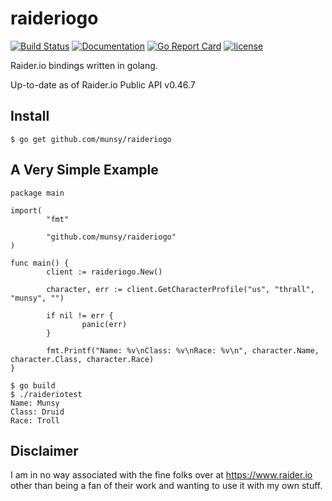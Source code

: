 # raideriogo 
[![Build Status](https://travis-ci.org/munsy/raideriogo.svg?branch=master)](https://travis-ci.org/munsy/raideriogo)  [![Documentation](https://godoc.org/github.com/munsy/raideriogo?status.svg)](https://godoc.org/github.com/munsy/raideriogo)  [![Go Report Card](https://goreportcard.com/badge/github.com/munsy/raideriogo)](https://goreportcard.com/report/github.com/munsy/raideriogo)  [![license](https://img.shields.io/github/license/mashape/apistatus.svg)](LICENSE)  

Raider.io bindings written in golang.

Up-to-date as of Raider.io Public API v0.46.7

## Install
```
$ go get github.com/munsy/raideriogo
```

## A Very Simple Example
```
package main

import(
        "fmt"

        "github.com/munsy/raideriogo"
)

func main() {
        client := raideriogo.New()

        character, err := client.GetCharacterProfile("us", "thrall", "munsy", "")

        if nil != err {
                panic(err)
        }

        fmt.Printf("Name: %v\nClass: %v\nRace: %v\n", character.Name, character.Class, character.Race)
}
```
```
$ go build
$ ./raideriotest
Name: Munsy
Class: Druid
Race: Troll
```

## Disclaimer
I am in no way associated with the fine folks over at https://www.raider.io other than being a fan of their work and wanting to use it with my own stuff.
